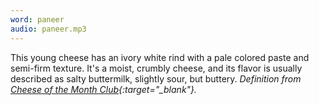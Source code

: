 ```yaml
---
word: paneer
audio: paneer.mp3
---
```


This young cheese has an ivory white rind with a pale colored paste and semi-firm texture. It's a moist, crumbly cheese, and its flavor is usually described as salty buttermilk, slightly sour, but buttery. *Definition from [Cheese of the Month Club](https://www.cheesemonthclub.com/caerphilly){:target="_blank"}.*
